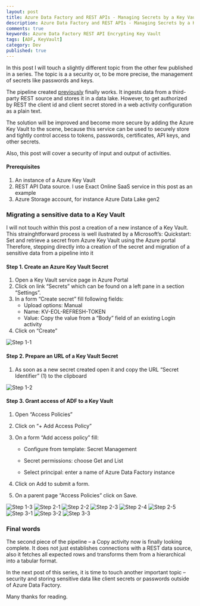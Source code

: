 ```yaml
---
layout: post
title: Azure Data Factory and REST APIs - Managing Secrets by a Key Vault
description: Azure Data Factory and REST APIs - Managing Secrets by a Key Vault
comments: true
keywords: Azure Data Factory REST API Encrypting Key Vault
tags: [ADF, KeyVault]
category: Dev
published: true 
---
```




In this post I will touch a slightly different topic from the other few published in a series. The topic is a a security or, to be more precise, the management of secrets like passwords and keys.

The pipeline created <a href="/2019/adfv2-rest-api-part3-mapping-pagination">previously</a> finally works. It ingests data from a third-party REST source and stores it in a data lake. However, to get authorized by REST the client id and client secret stored in a web activity configuration as a plain text.

The solution will be improved and become more secure by adding the Azure Key Vault to the scene, because this service can be used to securely store and tightly control access to tokens, passwords, certificates, API keys, and other secrets.

Also, this post will cover a security of input and output of activities.

#### Prerequisites

 1. An instance of a Azure Key Vault
 2.	REST API Data source. I use Exact Online SaaS service in this post as an example
 3.	Azure Storage account, for instance Azure Data Lake gen2


### Migrating a sensitive data to a Key Vault

I will not touch within this post a creation of a new instance of a Key Vault. This strainghtforward process is well ilustrated by a Microsoft’s: Quickstart: Set and retrieve a secret from Azure Key Vault using the Azure portal
Therefore, stepping directly into a creation of the secret and migration of a sensitive data from a pipeline into it

#### Step 1. Create an Azure Key Vault Secret

 1.	Open a Key Vault service page in Azure Portal
 2.	Click on link “Secrets” which can be found on a  left pane in a section “Settings”.
 3.	In a form “Create secret” fill following fields:
     -	Upload options: Manual
     -	Name: KV-EOL-REFRESH-TOKEN
     -	Value: Copy the value from a “Body” field of an existing Login activity
 4.	Click on “Create”  

 <img src="/assets/images/posts/adf-rest-p4/step1-1.png" alt="Step 1-1" /> 
 
#### Step 2. Prepare an URL of a Key Vault Secret

 1.	As soon as a new secret created open it and copy the URL “Secret Identifier” (1) to the clipboard

<img src="/assets/images/posts/adf-rest-p4/step1-2.png" alt="Step 1-2" /> 

#### Step 3. Grant access of ADF to a Key Vault

 1.	Open “Access Policies”
 2.	Click on “+ Add Access Policy”
 3.	On a form “Add access policy” fill:

     -	Configure from template: Secret Management

     -	Secret permissions: choose Get and List

     -	Select principal: enter a name of Azure Data Factory instance

 4.	Click on Add to submit a form.

 5.	On a parent page “Access Policies” click on Save.

  <img src="/assets/images/posts/adf-rest-p4/step1-3.png" alt="Step 1-3" /> 







<img src="/assets/images/posts/adf-rest-p4/step2-1.png" alt="Step 2-1" /> 

<img src="/assets/images/posts/adf-rest-p4/step2-2.png" alt="Step 2-2" /> 

<img src="/assets/images/posts/adf-rest-p4/step2-3.png" alt="Step 2-3" /> 

<img src="/assets/images/posts/adf-rest-p4/step2-4.png" alt="Step 2-4" /> 

<img src="/assets/images/posts/adf-rest-p4/step2-5.png" alt="Step 2-5" /> 

<img src="/assets/images/posts/adf-rest-p4/step3-1.png" alt="Step 3-1" /> 

<img src="/assets/images/posts/adf-rest-p4/step3-2.png" alt="Step 3-2" /> 

<img src="/assets/images/posts/adf-rest-p4/step3-3.png" alt="Step 3-3" /> 


### Final words

The second piece of the pipeline – a Copy activity now is finally looking complete. It does not just establishes connections with a REST data source, also it fetches all expected rows and transforms them from a hierarchical into a tabular format.

In the next post of this series, it is time to touch another important topic – security and storing sensitive data like client secrets or passwords outside of Azure Data Factory.

Many thanks for reading.
